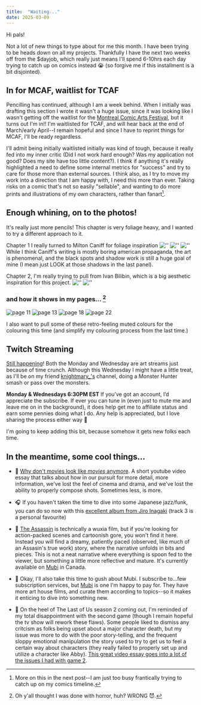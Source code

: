 ```yaml
---
title:  "Waiting..."
date: 2025-03-09
---
```

Hi pals!

Not a lot of new things to type about for me this month. I have been trying to be heads down on all my projects. Thankfully I have the next two weeks off from the $dayjob, which really just means I'll spend 6-10hrs each day trying to catch up on comics instead 😭 (so forgive me if this installment is a bit disjointed).
<!-- excerpt -->

## In for MCAF, waitlist for TCAF
Pencilling has continued, although I am a week behind. When I initially was drafting this section I wrote it wasn't a huge issue, since it was looking like I wasn't getting off the waitlist for the [Montreal Comic Arts Festival](), but it turns out I'm in!! I'm waitlisted for TCAF, and will hear back at the end of March/early April--I remain hopeful and since I have to reprint things for MCAF, I'll be ready regardless.

I'll admit being initially waitlisted initially was kind of tough, because it really fed into my inner critic (Did I not work hard enough? Was my application not good? Does my site have too little content?).  I think if anything it's really highlighted a need to define some internal metrics for "success" and try to care for those more than external sources. I think also, as I try to move my work into a direction that I am happy with, I need this more than ever. Taking risks on a comic that's not so easily "sellable", and wanting to do more prints and illustrations of my own characters, rather than fanart[^1].

## Enough whining, on to the photos!
It's really just more pencils! This chapter is very foliage heavy, and I wanted to try a different approach to it.

Chapter 1 I really turned to Milton Caniff for foliage inspiration
![''](/assets/blog/march/doby.png) 
![''](/assets/blog/march/caniff.png) 
![''](/assets/blog/march/caniff2.png) 
While I think Caniff's writing is mostly boring american propaganda, the art is phenomenal, and the black spots and shadow work is still a huge goal of mine (I mean just LOOK at those shadows in the last panel).

Chapter 2, I'm really trying to pull from Ivan Bilibin, which is a big aesthetic inspiration for this project.
![''](/assets/blog/march/bilibin.png)
![''](/assets/blog/march/bilibin2.png)

### and how it shows in my pages... [^2]
![page 11](/assets/blog/march/pg-11.jpg) 
![page 13](/assets/blog/march/pg-13.jpg)
![page 18](/assets/blog/march/pg-18.jpg)
![page 22](/assets/blog/march/pg-22.jpg)

I also want to pull some of these retro-feeling muted colours for the colouring this time (and simplify my colouring process from the last time.)

## Twitch Streaming
[Still happening](https://www.twitch.tv/thisiskatedee)! Both the Monday and Wednesday are art streams just because of time crunch. Although this Wednesday I might have a little treat, as I'll be on my friend [knightmary_'s](https://www.twitch.tv/knightmary_) channel, doing a Monster Hunter smash or pass over the monsters.

**Monday & Wednesdays 6:30PM EST**
If you’ve got an account, I’d appreciate the subscribe. If ever you can tune in (even just to mute me and leave me on in the background), it does help get me to affiliate status and earn some pennies doing what I do. Any help is appreciated, but I love sharing the process either way 🙂

I'm going to keep adding this bit, because somehow it gets new folks each time.

## In the meantime, some cool things...
- 🎥 [Why don't movies look like *movies* anymore](https://youtu.be/EwTUM9cFeSo?si=Xe48o7_TZtKnalMt). A short youtube video essay that talks about how in our pursuit for more detail, more information, we've lost the feel of cinema and drama, and we've lost the ability to properly compose shots. Sometimes less, is more.

- 🎧 If you haven't taken the time to dive into some Japanese jazz/funk, you can do so now with this [excellent album from Jiro Inagaki](https://open.spotify.com/album/6XJZInF8Eg8hLBGNKTeHEI?si=na8vlxaxSWyCG4VlQu3FiQ) (track 3 is a personal favourite)

- 🎥 [The Assassin](https://youtu.be/CKFtNsQ78oI?si=_7MeVqnTOe7p3znU) is technically a wuxia film, but if you're looking for action-packed scenes and cartoonish gore, you won't find it here. Instead you will find a dreamy, patiently paced (observed, like much of an Assasin's true work) story, where the narrative unfolds in bits and pieces. This is not a neat narrative where everything is spoon fed to the viewer, but something a little more reflective and mature. It's currently available on [Mubi]() in Canada.

- 💸 Okay, I'll also take this time to gush about Mubi. I subscribe to...few subscription services, but [Mubi](https://mubi.com) is one I'm happy to pay for. They have more art house films, and curate them according to topics--so it makes it enticing to dive into something new.

-  🎥 On the heel of The Last of Us season 2 coming out, I'm reminded of my total disappointment with the second game (though I remain hopeful the tv show will rework these flaws). Some people liked to dismiss any critcism as folks being upset about a major character death, but my issue was more to do with the poor story-telling, and the frequent sloppy emotional manipulation the story used to try to get us to feel a certain way about characters (they really failed to properly set up and utilize a character like Abby). [This great video essay goes into a lot of the issues I had with game 2](https://www.youtube.com/watch?v=QCYMH-lp4oM).


[^1]: More on this in the next post--I am just too busy frantically trying to catch up on my comics timeline.

[^2]: Oh y'all thought I was done with horror, huh? WRONG 😈.